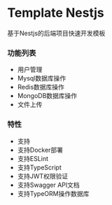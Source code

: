 # Template Nestjs

基于Nestjs的后端项目快速开发模板

### 功能列表
* 用户管理
* Mysql数据库操作
* Redis数据库操作
* MongoDB数据库操作
* 文件上传

### 特性
* 支持
* 支持Docker部署
* 支持ESLint
* 支持TypeScript
* 支持JWT权限验证
* 支持Swagger API文档
* 支持TypeORM操作数据库

